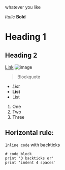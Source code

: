 whatever you like

*Italic*
**Bold**
# Heading 1
## Heading 2
[Link](http://google.com)
![image](https://user-images.githubusercontent.com/103269873/162477422-9d15234c-f1ff-4760-abe3-49c788da61f2.png)
> Blockquote

- *List*
- **List**
- List

1. One
2. Two
3. Three

Horizontal rule:
---
`Inline code` with backticks
```
# code block
print '3 backticks or'
print 'indent 4 spaces'
```


